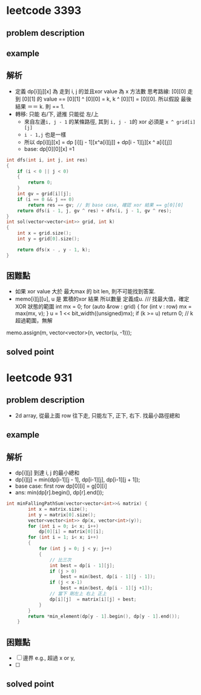 # leetcode 3393

## problem description
## example
## 解析
- 定義 dp[i][j][x] 為 走到 i, j 的並且xor value 為 x 方法數
思考路線: [0][0] 走到 [0][1] 的 value ==   [0][1] ^ [0][0] = k, k ^ [0][1] = [0][0]. 所以假設 最後
結果 ＝＝ k. 則 == 1.
- 轉移: 只能 右/下, 遞推 只能從 左/上
  - 來自左邊`i, j - 1` 的某條路徑, 其到 `i, j - 1`的 xor 必須是 `x ^ grid[i][j]`
  - `i - 1,j` 也是一樣
  - 所以 dp[i][j][x] = dp [i][j - 1][x^a[i][j]]  + dp[i - 1][j][x ^ a[i][j]]
  - base: dp[0][0][x] =1
```c++
int dfs(int i, int j, int res)
{
    if (i < 0 || j < 0)
    {
        return 0;
    }
    int gv = grid[i][j];
    if (i == 0 && j == 0)
        return res == gv; // 到 base case, 確認 xor 結果 == g[0][0]
    return dfs(i - 1, j, gv ^ res) + dfs(i, j - 1, gv ^ res);
}
int sol(vector<vector<int>> grid, int k)
{
    int x = grid.size();
    int y = grid[0].size();

    return dfs(x - , y - 1, k);
}
```
## 困難點
- 如果 xor value 大於 最大max 的 bit len, 則不可能找到答案. 
- memo[i][j][u], u 是 累積的xor 結果 所以數量 定義成u.
/// 找最大值，確定 XOR 狀態的範圍
int mx = 0;
for (auto &row : grid) {
    for (int v : row) mx = max(mx, v);
}
u = 1 << bit_width((unsigned)mx);
if (k >= u) return 0;                      // k 超過範圍，無解

memo.assign(m, vector<vector<int>>(n, vector<int>(u, -1)));  

## solved point




# leetcode 931
## problem description
- 2d array, 從最上面 row 往下走, 只能左下, 正下, 右下. 找最小路徑總和
## example

## 解析
- dp[i][j] 到達 i, j 的最小總和
- dp[i][j] = min(dp[i-1][j - 1], dp[i-1][j], dp[i-1][j + 1]);
- base case: first row dp[0][i] = g[0][i]
- ans: min(dp[r].begin(), dp[r].end());
```c++
int minFallingPathSum(vector<vector<int>>& matrix) {
        int x = matrix.size();
        int y = matrix[0].size();
        vector<vector<int>> dp(x, vector<int>(y));
        for (int i = 0; i< x; i++)
            dp[0][i] = matrix[0][i];
        for (int i = 1; i< x; i++)
        {
            for (int j = 0; j < y; j++)
            {
                // 比三次
                int best = dp[i - 1][j];
                if (j > 0)
                    best = min(best, dp[i - 1][j - 1]);
                if (j < x-1)
                    best = min(best, dp[i - 1][j +1]);
                // 當下 剛左上 右上 正上
                dp[i][j]  = matrix[i][j] + best;
            }
        }
        return *min_element(dp[y - 1].begin(), dp[y - 1].end());
    }
```
## 困難點
- [ ] 邊界 e.g., 超過 x or y,
- [ ] 
## solved point
